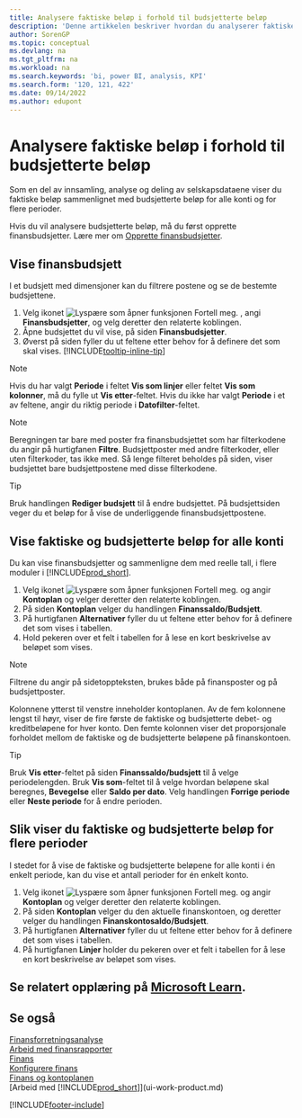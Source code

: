 ```yaml
---
title: Analysere faktiske beløp i forhold til budsjetterte beløp
description: 'Denne artikkelen beskriver hvordan du analyserer faktiske beløp kontra budsjetterte beløp som en måte å samle inn, analysere og dele selskapsopplysninger på.'
author: SorenGP
ms.topic: conceptual
ms.devlang: na
ms.tgt_pltfrm: na
ms.workload: na
ms.search.keywords: 'bi, power BI, analysis, KPI'
ms.search.form: '120, 121, 422'
ms.date: 09/14/2022
ms.author: edupont
---
```

# <a name="analyze-actual-amounts-versus-budgeted-amounts" />Analysere faktiske beløp i forhold til budsjetterte beløp

Som en del av innsamling, analyse og deling av selskapsdataene viser du faktiske beløp sammenlignet med budsjetterte beløp for alle konti og for flere perioder.

Hvis du vil analysere budsjetterte beløp, må du først opprette finansbudsjetter. Lære mer om [Opprette finansbudsjetter](finance-how-create-budgets.md).

## <a name="view-a-gl-budget" />Vise finansbudsjett

I et budsjett med dimensjoner kan du filtrere postene og se de bestemte budsjettene.

1. Velg ikonet ![Lyspære som åpner funksjonen Fortell meg.](media/ui-search/search_small.png "Fortell hva du vil gjøre") , angi **Finansbudsjetter**, og velg deretter den relaterte koblingen.
2. Åpne budsjettet du vil vise, på siden **Finansbudsjetter**.  
3. Øverst på siden fyller du ut feltene etter behov for å definere det som skal vises. [!INCLUDE[tooltip-inline-tip](includes/tooltip-inline-tip_md.md)]

> [!NOTE]  
> Hvis du har valgt **Periode** i feltet **Vis som linjer** eller feltet **Vis som kolonner**, må du fylle ut **Vis etter**-feltet. Hvis du ikke har valgt **Periode** i et av feltene, angir du riktig periode i **Datofilter**-feltet.  

> [!NOTE]  
> Beregningen tar bare med poster fra finansbudsjettet som har filterkodene du angir på hurtigfanen **Filtre**. Budsjettposter med andre filterkoder, eller uten filterkoder, tas ikke med. Så lenge filteret beholdes på siden, viser budsjettet bare budsjettpostene med disse filterkodene.  

> [!TIP]  
> Bruk handlingen **Rediger budsjett** til å endre budsjettet. På budsjettsiden veger du et beløp for å vise de underliggende finansbudsjettpostene.

## <a name="view-actual-and-budgeted-amounts-for-all-accounts" />Vise faktiske og budsjetterte beløp for alle konti

Du kan vise finansbudsjetter og sammenligne dem med reelle tall, i flere moduler i [!INCLUDE[prod_short](includes/prod_short.md)].

1. Velg ikonet ![Lyspære som åpner funksjonen Fortell meg.](media/ui-search/search_small.png "Fortell hva du vil gjøre") og angir **Kontoplan** og velger deretter den relaterte koblingen.  
2. På siden **Kontoplan** velger du handlingen **Finanssaldo/Budsjett**.
3. På hurtigfanen **Alternativer** fyller du ut feltene etter behov for å definere det som vises i tabellen.  
4. Hold pekeren over et felt i tabellen for å lese en kort beskrivelse av beløpet som vises.

> [!NOTE]  
> Filtrene du angir på sidetoppteksten, brukes både på finansposter og på budsjettposter.

Kolonnene ytterst til venstre inneholder kontoplanen. Av de fem kolonnene lengst til høyr, viser de fire første de faktiske og budsjetterte debet- og kreditbeløpene for hver konto. Den femte kolonnen viser det proporsjonale forholdet mellom de faktiske og de budsjetterte beløpene på finanskontoen.  

> [!TIP]  
> Bruk **Vis etter**-feltet på siden **Finanssaldo/budsjett** til å velge periodelengden. Bruk **Vis som**-feltet til å velge hvordan beløpene skal beregnes, **Bevegelse** eller **Saldo per dato**. Velg handlingen **Forrige periode** eller **Neste periode** for å endre perioden.  

## <a name="to-view-actual-and-budgeted-amounts-for-several-periods" />Slik viser du faktiske og budsjetterte beløp for flere perioder

I stedet for å vise de faktiske og budsjetterte beløpene for alle konti i én enkelt periode, kan du vise et antall perioder for én enkelt konto.  

1. Velg ikonet ![Lyspære som åpner funksjonen Fortell meg.](media/ui-search/search_small.png "Fortell hva du vil gjøre") og angir **Kontoplan** og velger deretter den relaterte koblingen.  
2. På siden **Kontoplan** velger du den aktuelle finanskontoen, og deretter velger du handlingen **Finanskontosaldo/Budsjett**.  
3. På hurtigfanen **Alternativer** fyller du ut feltene etter behov for å definere det som vises i tabellen.  
4. På hurtigfanen **Linjer** holder du pekeren over et felt i tabellen for å lese en kort beskrivelse av beløpet som vises.  

## <a name="see-related-training-at-microsoft-learnlearnmodulesbudgets-exchange-rates-dynamics--business-centralindex" />Se relatert opplæring på [Microsoft Learn](/learn/modules/budgets-exchange-rates-dynamics-365-business-central/index).

## <a name="see-also" />Se også

[Finansforretningsanalyse](bi.md)  
[Arbeid med finansrapporter](bi-how-work-account-schedule.md)  
[Finans](finance.md)  
[Konfigurere finans](finance-setup-finance.md)  
[Finans og kontoplanen](finance-general-ledger.md)  
[Arbeid med [!INCLUDE[prod_short](includes/prod_short.md)]](ui-work-product.md)  

[!INCLUDE[footer-include](includes/footer-banner.md)]
